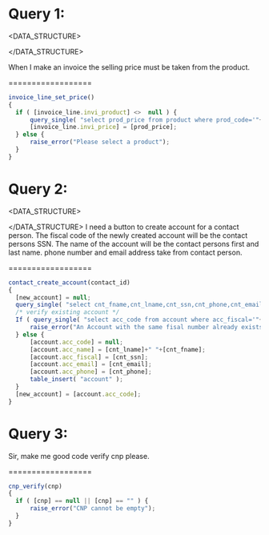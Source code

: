 # Query 1:

<DATA_STRUCTURE>

</DATA_STRUCTURE>

When I make an invoice the selling price must be taken from the product. 

==================

```js
invoice_line_set_price()
{
  if ( [invoice_line.invi_product] <>  null ) {
      query_single( "select prod_price from product where prod_code='"+[invoice_line.invi_product]+"'" );
      [invoice_line.invi_price] = [prod_price];
  } else {
      raise_error("Please select a product");
  }
}
```


# Query 2:

<DATA_STRUCTURE>

</DATA_STRUCTURE>
I need a button to create account for a contact person.
The fiscal code of the newly created account will be the contact persons SSN.
The name of the account will be the contact persons first and last name.
phone number and email address take from contact person.

==================

```js
contact_create_account(contact_id)
{
  [new_account] = null;
  query_single( "select cnt_fname,cnt_lname,cnt_ssn,cnt_phone,cnt_email from contact where cnt_id="+[contact_id] );
  /* verify existing account */
  If ( query_single( "select acc_code from account where acc_fiscal='"+[cnt_ssn]+"'" ) ) {
      raise_error("An Account with the same fisal number already exists");
  } else {
      [account.acc_code] = null;
      [account.acc_name] = [cnt_lname]+" "+[cnt_fname];
      [account.acc_fiscal] = [cnt_ssn];
      [account.acc_email] = [cnt_email];
      [account.acc_phone] = [cnt_phone];
      table_insert( "account" );
  }
  [new_account] = [account.acc_code];
}
```

# Query 3:

Sir, make me good code verify cnp please.

==================

```js
cnp_verify(cnp)
{
  if ( [cnp] == null || [cnp] == "" ) {
      raise_error("CNP cannot be empty");
  }
}
```